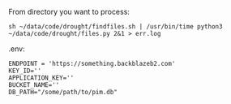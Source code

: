 From directory you want to process:

`sh ~/data/code/drought/findfiles.sh | /usr/bin/time python3 ~/data/code/drought/files.py 2&1 > err.log`


.env:

```
ENDPOINT = 'https://something.backblazeb2.com'
KEY_ID=''
APPLICATION_KEY=''
BUCKET_NAME=''
DB_PATH="/some/path/to/pim.db"
```
